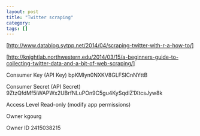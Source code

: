 ```yaml
---
layout: post
title: "Twitter scraping"
category: 
tags: []
---
```


[http://www.datablog.sytpp.net/2014/04/scraping-twitter-with-r-a-how-to/]

[http://knightlab.northwestern.edu/2014/03/15/a-beginners-guide-to-collecting-twitter-data-and-a-bit-of-web-scraping/]


Consumer Key (API Key) bpKMlyn0NXKV8GLFSlCnNYttB


Consumer Secret (API Secret) 9ZtzQfdMf5iWAPWx2UBrfNLuPOn9C5gu4KySqdIZ1XtcsJyw8k


Access Level Read-only (modify app permissions)


Owner kgourg


Owner ID 2415038215 
